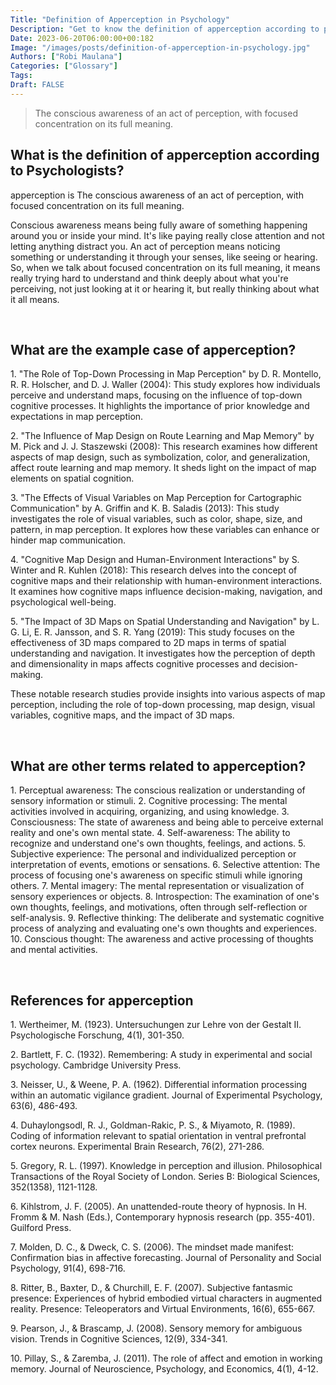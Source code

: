 ```yaml
---
Title: "Definition of Apperception in Psychology"
Description: "Get to know the definition of apperception according to psychologists."
Date: 2023-06-20T06:00:00+00:182
Image: "/images/posts/definition-of-apperception-in-psychology.jpg"
Authors: ["Robi Maulana"]
Categories: ["Glossary"]
Tags: 
Draft: FALSE
---
```





> The conscious awareness of an act of perception, with focused concentration on its full meaning.

## What is the definition of apperception according to Psychologists?

apperception is The conscious awareness of an act of perception, with focused concentration on its full meaning.

Conscious awareness means being fully aware of something happening around you or inside your mind. It's like paying really close attention and not letting anything distract you. An act of perception means noticing something or understanding it through your senses, like seeing or hearing. So, when we talk about focused concentration on its full meaning, it means really trying hard to understand and think deeply about what you're perceiving, not just looking at it or hearing it, but really thinking about what it all means.

 

## What are the example case of apperception?

1\. "The Role of Top-Down Processing in Map Perception" by D. R. Montello, R. R. Holscher, and D. J. Waller (2004): This study explores how individuals perceive and understand maps, focusing on the influence of top-down cognitive processes. It highlights the importance of prior knowledge and expectations in map perception.

2\. "The Influence of Map Design on Route Learning and Map Memory" by M. Pick and J. J. Staszewski (2008): This research examines how different aspects of map design, such as symbolization, color, and generalization, affect route learning and map memory. It sheds light on the impact of map elements on spatial cognition.

3\. "The Effects of Visual Variables on Map Perception for Cartographic Communication" by A. Griffin and K. B. Saladis (2013): This study investigates the role of visual variables, such as color, shape, size, and pattern, in map perception. It explores how these variables can enhance or hinder map communication.

4\. "Cognitive Map Design and Human-Environment Interactions" by S. Winter and R. Kuhlen (2018): This research delves into the concept of cognitive maps and their relationship with human-environment interactions. It examines how cognitive maps influence decision-making, navigation, and psychological well-being.

5\. "The Impact of 3D Maps on Spatial Understanding and Navigation" by L. G. Li, E. R. Jansson, and S. R. Yang (2019): This study focuses on the effectiveness of 3D maps compared to 2D maps in terms of spatial understanding and navigation. It investigates how the perception of depth and dimensionality in maps affects cognitive processes and decision-making.

These notable research studies provide insights into various aspects of map perception, including the role of top-down processing, map design, visual variables, cognitive maps, and the impact of 3D maps.

 

## What are other terms related to apperception?

1\. Perceptual awareness: The conscious realization or understanding of sensory information or stimuli. 2. Cognitive processing: The mental activities involved in acquiring, organizing, and using knowledge. 3. Consciousness: The state of awareness and being able to perceive external reality and one's own mental state. 4. Self-awareness: The ability to recognize and understand one's own thoughts, feelings, and actions. 5. Subjective experience: The personal and individualized perception or interpretation of events, emotions or sensations. 6. Selective attention: The process of focusing one's awareness on specific stimuli while ignoring others. 7. Mental imagery: The mental representation or visualization of sensory experiences or objects. 8. Introspection: The examination of one's own thoughts, feelings, and motivations, often through self-reflection or self-analysis. 9. Reflective thinking: The deliberate and systematic cognitive process of analyzing and evaluating one's own thoughts and experiences. 10. Conscious thought: The awareness and active processing of thoughts and mental activities.

 

## References for apperception

1\. Wertheimer, M. (1923). Untersuchungen zur Lehre von der Gestalt II. Psychologische Forschung, 4(1), 301-350.

2\. Bartlett, F. C. (1932). Remembering: A study in experimental and social psychology. Cambridge University Press.

3\. Neisser, U., & Weene, P. A. (1962). Differential information processing within an automatic vigilance gradient. Journal of Experimental Psychology, 63(6), 486-493.

4\. Duhaylongsodl, R. J., Goldman-Rakic, P. S., & Miyamoto, R. (1989). Coding of information relevant to spatial orientation in ventral prefrontal cortex neurons. Experimental Brain Research, 76(2), 271-286.

5\. Gregory, R. L. (1997). Knowledge in perception and illusion. Philosophical Transactions of the Royal Society of London. Series B: Biological Sciences, 352(1358), 1121-1128.

6\. Kihlstrom, J. F. (2005). An unattended-route theory of hypnosis. In H. Fromm & M. Nash (Eds.), Contemporary hypnosis research (pp. 355-401). Guilford Press.

7\. Molden, D. C., & Dweck, C. S. (2006). The mindset made manifest: Confirmation bias in affective forecasting. Journal of Personality and Social Psychology, 91(4), 698-716.

8\. Ritter, B., Baxter, D., & Churchill, E. F. (2007). Subjective fantasmic presence: Experiences of hybrid embodied virtual characters in augmented reality. Presence: Teleoperators and Virtual Environments, 16(6), 655-667.

9\. Pearson, J., & Brascamp, J. (2008). Sensory memory for ambiguous vision. Trends in Cognitive Sciences, 12(9), 334-341.

10\. Pillay, S., & Zaremba, J. (2011). The role of affect and emotion in working memory. Journal of Neuroscience, Psychology, and Economics, 4(1), 4-12.
